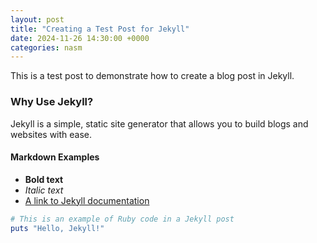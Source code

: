 ```yaml
---
layout: post
title: "Creating a Test Post for Jekyll"
date: 2024-11-26 14:30:00 +0000
categories: nasm
---
```


This is a test post to demonstrate how to create a blog post in Jekyll.

### Why Use Jekyll?
Jekyll is a simple, static site generator that allows you to build blogs and websites with ease.

#### Markdown Examples
- **Bold text**
- *Italic text*
- [A link to Jekyll documentation](https://jekyllrb.com/docs/)

```ruby
# This is an example of Ruby code in a Jekyll post
puts "Hello, Jekyll!"
```
